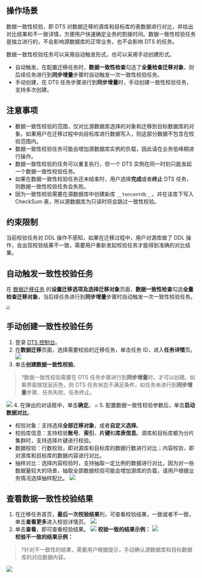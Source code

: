 
## 操作场景
数据一致性校验，即 DTS 对数据迁移的源库和目标库的表数据进行对比，并给出对比结果和不一致详情，方便用户快速确定业务的割接时间。数据一致性校验任务是独立进行的，不会影响源数据库的正常业务，也不会影响 DTS 的任务。

数据一致性校验任务可以采用自动触发形式，也可以采用手动创建形式。

- 自动触发，在配置迁移任务时，**数据一致性检查**勾选了**全量检查迁移对象**，则后续任务进行到**同步增量**步骤时自动触发一次一致性校验任务。
- 手动创建，在 DTS 任务步骤进行到**同步增量**时，手动创建一致性校验任务，支持多次创建。

## 注意事项
- 数据一致性校验的范围，仅对比源数据库选择的对象和迁移到目标数据库的对象，如果用户在迁移过程中向目标库进行数据写入，则这部分数据不包含在校验范围内。
- 数据一致性校验任务可能会增加源数据库实例的负载，因此请在业务低峰期进行操作。
- 数据一致性校验的任务可以重复执行，但一个 DTS 实例在同一时刻只能发起一个数据一致性校验任务。
- 如果在数据一致性校验任务还未结束时，用户选择**完成**或者**终止** DTS 任务，则数据一致性校验任务会失败。
- 因为一致性校验需要在源数据库中创建新库 `__tencentdb__`，并在该库下写入 CheckSum 表，所以源数据库为只读时将会跳过一致性校验。 

## 约束限制
当前校验任务对 DDL 操作不感知，如果在迁移过程中，用户对源库做了 DDL 操作，会出现校验结果不一致，需要用户重新发起校验任务才能得到准确的对比结果。

## 自动触发一致性校验任务

在 [数据迁移任务](https://console.cloud.tencent.com/dts/migration) 的**设置迁移选项及选择迁移对象**页面，**数据一致性检查**勾选**全量检查迁移对象**，当后续任务进行到**同步增量**步骤时自动触发一次一致性校验任务。 

<img src="https://qcloudimg.tencent-cloud.cn/raw/1ec3520e0656436a8cf712e02cb86349.png" style="zoom:60%;" />

## 手动创建一致性校验任务

1. 登录 [DTS 控制台](https://console.cloud.tencent.com/dts/migration)。
2. 在**数据迁移**页面，选择需要校验的迁移任务，单击任务 ID，进入**任务详情**页。
![](https://qcloudimg.tencent-cloud.cn/raw/7385bbe8e656a0cec10b2dd3af0d5c45.png)
3. 单击**创建数据一致性校验**。
>?数据一致性校验需要在 DTS 任务步骤进行到**同步增量**时，才可以创建。如果界面按钮呈灰色，则 DTS 任务状态不满足条件，如任务未进行到**同步增量**步骤、任务失败、任务终止。
>
![](https://qcloudimg.tencent-cloud.cn/raw/bf4ba5dd632c15759b41f24f47b312f7.png)
4. 在弹出的对话框中，单击**确定**。
<img src="https://main.qcloudimg.com/raw/55b8c0bc502105ea07ff7cc6988aa096.png" style="zoom:50%;" />
5. 配置数据一致性校验参数后，单击**启动数据对比**。
 - 校验对象：支持选择**全部迁移对象**，或者**自定义选择**。
 - 校验库信息：支持校验**账号**、**索引**、**片键**和**库表信息**。源库和目标库都为分片集群时，支持选择片键进行校验。
 - 数据校验：行数校验，即对源库和目标库的数据行数进行对比；内容校验，即对源库和目标库的数据内容进行对比。
 - 抽样对比：选择内容校验时，支持抽取一定比例的数据进行对比，因为对一些数据量较大的场景，抽取全部数据校验可能会增加源库的负载，请用户根据业务情况选择抽样配比。
![](https://qcloudimg.tencent-cloud.cn/raw/5d762cdbd3e03e0ef1414982c0f4d52b.png)

## 查看数据一致性校验结果
1. 在迁移任务首页，**最后一次校验结果**列，可查看校验结果，一致或者不一致，单击**查看更多**进入校验详情页。
![](https://qcloudimg.tencent-cloud.cn/raw/12cf14fd7ecc2d81a8887d35d7efb733.png)   
2. 单击**查看**，即可查看校验结果。
![](https://qcloudimg.tencent-cloud.cn/raw/3aa32b36d2a1d6bdc92d2c5cfac98e04.png)
**校验一致的结果示例：**
![](https://qcloudimg.tencent-cloud.cn/raw/aa10631eace5d1235d3534ecb2cb3319.png)<br>
**校验不一致的结果示例：**  
> ?针对不一致性的结果，需要用户根据提示，手动确认源数据库和目标数据库的对应数据内容。
> 
![](https://qcloudimg.tencent-cloud.cn/raw/f5fb1e96f747de22646b611c9fb17b2a.png)

